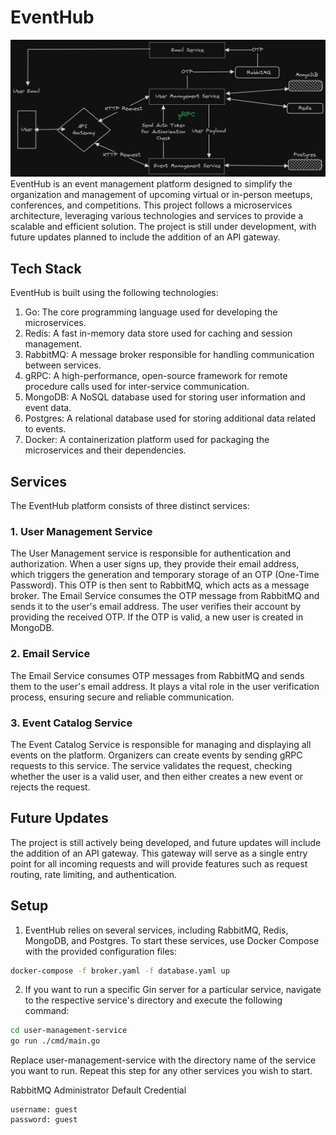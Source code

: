 # EventHub
![eventHub.png](assets%2FeventHub.png)
EventHub is an event management platform designed to simplify the organization and management of upcoming virtual or in-person meetups, conferences, and competitions. This project follows a microservices architecture, leveraging various technologies and services to provide a scalable and efficient solution. The project is still under development, with future updates planned to include the addition of an API gateway.

## Tech Stack
EventHub is built using the following technologies:
1. Go: The core programming language used for developing the microservices.
2. Redis: A fast in-memory data store used for caching and session management.
3. RabbitMQ: A message broker responsible for handling communication between services.
4. gRPC: A high-performance, open-source framework for remote procedure calls used for inter-service communication.
5. MongoDB: A NoSQL database used for storing user information and event data.
6. Postgres: A relational database used for storing additional data related to events.
7. Docker: A containerization platform used for packaging the microservices and their dependencies.

## Services
The EventHub platform consists of three distinct services:
### 1. User Management Service 
The User Management service is responsible for authentication and authorization. When a user signs up, they provide their email address, which triggers the generation and temporary storage of an OTP (One-Time Password). This OTP is then sent to RabbitMQ, which acts as a message broker. The Email Service consumes the OTP message from RabbitMQ and sends it to the user's email address. The user verifies their account by providing the received OTP. If the OTP is valid, a new user is created in MongoDB.

### 2. Email Service
The Email Service consumes OTP messages from RabbitMQ and sends them to the user's email address. It plays a vital role in the user verification process, ensuring secure and reliable communication.

### 3. Event Catalog Service
The Event Catalog Service is responsible for managing and displaying all events on the platform. Organizers can create events by sending gRPC requests to this service. The service validates the request, checking whether the user is a valid user, and then either creates a new event or rejects the request.

## Future Updates
The project is still actively being developed, and future updates will include the addition of an API gateway. This gateway will serve as a single entry point for all incoming requests and will provide features such as request routing, rate limiting, and authentication.

## Setup
1. EventHub relies on several services, including RabbitMQ, Redis, MongoDB, and Postgres. To start these services, use Docker Compose with the provided configuration files:

```bash
docker-compose -f broker.yaml -f database.yaml up
```
2. If you want to run a specific Gin server for a particular service, navigate to the respective service's directory and execute the following command:
```bash
cd user-management-service
go run ./cmd/main.go
``` 
Replace user-management-service with the directory name of the service you want to run. Repeat this step for any other services you wish to start.

RabbitMQ Administrator Default Credential
```text
username: guest
password: guest
```


